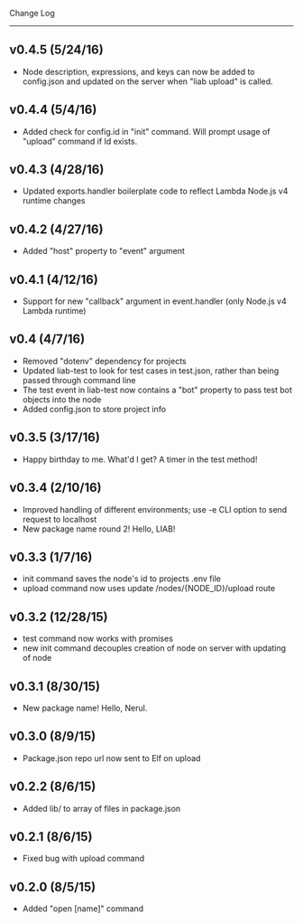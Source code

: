 Change Log
- - -
## v0.4.5 (5/24/16)
- Node description, expressions, and keys can now be added to config.json and updated on the server when "liab upload" is called.
## v0.4.4 (5/4/16)
- Added check for config.id in "init" command. Will prompt usage of "upload" command if Id exists.
## v0.4.3 (4/28/16)
- Updated exports.handler boilerplate code to reflect Lambda Node.js v4 runtime changes
## v0.4.2 (4/27/16)
- Added "host" property to "event" argument
## v0.4.1 (4/12/16)
- Support for new "callback" argument in event.handler (only Node.js v4 Lambda runtime)
## v0.4 (4/7/16)
- Removed "dotenv" dependency for projects
- Updated liab-test to look for test cases in test.json, rather than being passed through command line
- The test event in liab-test now contains a "bot" property to pass test bot objects into the node
- Added config.json to store project info
## v0.3.5 (3/17/16)
- Happy birthday to me. What'd I get? A timer in the test method!
## v0.3.4 (2/10/16)
- Improved handling of different environments; use -e CLI option to send request to localhost
- New package name round 2! Hello, LIAB!
## v0.3.3 (1/7/16)
- init command saves the node's id to projects .env file
- upload command now uses update /nodes/{NODE_ID}/upload route
## v0.3.2 (12/28/15)
- test command now works with promises
- new init command decouples creation of node on server with updating of node
## v0.3.1 (8/30/15)
- New package name! Hello, Nerul.
## v0.3.0 (8/9/15)
- Package.json repo url now sent to Elf on upload
## v0.2.2 (8/6/15)
- Added lib/ to array of files in package.json
## v0.2.1 (8/6/15)
- Fixed bug with upload command
## v0.2.0 (8/5/15)
- Added "open [name]" command
